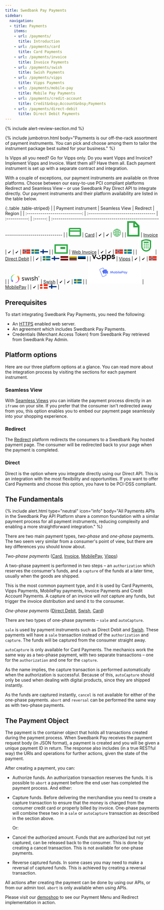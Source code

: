 ```yaml
---
title: Swedbank Pay Payments
sidebar:
  navigation:
  - title: Payments
    items:
    - url: /payments/
      title: Introduction
    - url: /payments/card
      title: Card Payments
    - url: /payments/invoice
      title: Invoice Payments
    - url: /payments/swish
      title: Swish Payments
    - url: /payments/vipps
      title: Vipps Payments
    - url: /payments/mobile-pay
      title: Mobile Pay Payments
    - url: /payments/credit-account
      title: Credit&nbsp;Account&nbsp;Payments
    - url: /payments/direct-debit
      title: Direct Debit Payments
---
```


{% include alert-review-section.md %}

{% include jumbotron.html body="Payments is our off-the-rack assortment of
payment instruments. You can pick and choose among them to tailor the instrument
package best suited for your business." %}

Is Vipps all you need? Go for Vipps only. Do you want Vipps and Invoice?
Implement Vipps and Invoice. Want them all? Have them all. Each payment
instrument is set up with a separate contract and integration.

With a couple of exceptions, our payment instruments are available on three
platforms. Choose between our easy-to-use PCI compliant platforms Redirect
and Seamless View – or use Swedbank Pay Direct API to integrate directly. Our
payment instruments and their platform availability are listed in the table
below.

{:.table .table-striped}
|                                | Payment instrument                  | Seamless View | Redirect | Region                                                                               |
| :----------------------------: | :---------------------------------- | :-----------: | :------: | :----------------------------------------------------------------------------------- |
|     ![CardIcon][card-icon]     | [Card][card]                 |    ✔︎︎︎︎︎     |  ✔︎︎︎︎︎  | ![EarthIcon][earth-icon]                                                             |
|  ![InvoiceIcon][invoice-icon]  | [Invoice][invoice]     |    ✔︎︎︎︎︎     |  ✔︎︎︎︎︎  | ![nor][nor-flag] ![swe][swe-flag] ![fin][fin-flag]                                   |
| ![EnvelopeIcon][envelope-icon] | [Web Invoice][invoice] |    ✔︎︎︎︎︎     |  ✔︎︎︎︎︎  | ![nor][nor-flag] ![swe][swe-flag]                                                    |
|   ![KeypadIcon][keypad-icon]   | [Direct Debit][direct-debit]        |               |  ✔︎︎︎︎︎  | ![swe][swe-flag] ![fin][fin-flag] ![lat][lat-flag] ![lit][lit-flag] ![est][est-flag] |
|      ![Vipps][vipps-logo]      | [Vipps][vipps]                      |    ✔︎︎︎︎︎     |  ✔︎︎︎︎︎  | ![nor][nor-flag]                                                                     |
|      ![Swish][swish-logo]      | [Swish][swish]                      |    ✔︎︎︎︎︎     |  ✔︎︎︎︎︎  | ![swe][swe-flag]                                                                     |
|  ![MobilePay][mobilepay-logo]  | [MobilePay][mobile-pay]            |               |  ✔︎︎︎︎︎  | ![dan][dan-flag] ![fin][fin-flag]                                                                      |

## Prerequisites

To start integrating Swedbank Pay Payments, you need the following:

* An [HTTPS][https] enabled web server.
* An agreement which includes Swedbank Pay Payments.
* Credentials (Merchant Access Token) from Swedbank Pay retrieved from
  Swedbank Pay Admin.

## Platform options

Here are our three platform options at a glance. You can read more about the
integration process by visiting the sections for each payment instrument.

### Seamless View

With [Seamless Views][seamless-view] you can initiate the payment process
directly in an `iframe` on your site. If you prefer that the consumer isn't
redirected away from you, this option enables you to embed our payment page
seamlessly into your shopping experience.

### Redirect

The [Redirect][redirect] platform redirects the consumers to a Swedbank Pay
hosted payment page. The consumer will be redirected back to your page when the
payment is completed.

### Direct

Direct is the option where you integrate directly using our Direct
API. This is an integration with the most flexibility and opportunities. If you
want to offer Card Payments and choose this option, you have to be PCI-DSS
compliant.

## The Fundamentals

{% include alert.html type="neutral"
                      icon="info"
                      body="All Payments APIs in the Swedbank Pay API Platform
                      share a common foundation with a similar payment process
                      for all payment instruments, reducing complexity and
                      enabling a more straightforward integration." %}

There are two main payment types, *two-phase* and *one-phase* payments. The two
seem very similar from a consumer's point of view, but there are key differences
you should know about.

*Two-phase payments* ([Card][card], [Invoice][invoice],
[MobilePay][invoice], [Vipps][vipps])

A two-phase payment is performed in two steps – an `authorization` which
reserves the consumer's funds, and a `capture` of the funds at a later time,
usually when the goods are shipped.

This is the most common payment type, and it is used by Card Payments, Vipps
Payments, MobilePay payments, Invoice Payments and Credit Account Payments. A
capture of an invoice will *not* capture any funds, but trigger the invoice
distribution and send it to the consumer.

*One-phase payments* ([Direct Debit][direct-debit], [Swish][swish],
[Card][card])

There are two types of one-phase payments – `sale` and `autoCapture`.

`sale` is used by payment instruments such as Direct Debit and [Swish][swish].
These payments will have a `sale` transaction instead of the `authorization` and
`capture`. The funds will be captured from the consumer straight away.

`autoCapture` is only available for Card Payments. The mechanics work the same
way as a two-phase payment, with two separate transactions – one for the
`authorization` and one for the `capture`.

As the name implies, the capture transaction is performed automatically when the
authorization is successful. Because of this, `autoCapture` should only be used
when dealing with digital products, since they are shipped instantly.

As the funds are captured instantly, `cancel` is not available for either of the
one-phase payments. `abort` and `reversal` can be performed the same way as with
two-phase payments.

## The Payment Object

The payment is the container object that holds all transactions
created during the payment process. When Swedbank Pay receives the payment
request body (in JSON format), a payment is created and you will be given a
unique payment ID in return. The response also includes (in a true RESTful way)
the URIs and operations for further actions, given the state of the payment.

After creating a payment, you can:

* Authorize funds. An authorization transaction reserves the funds. It is
  possible to `abort` a payment before the end user has completed the payment
  process. And either:
* Capture funds. Before delivering the merchandise you need to create a capture
  transaction to ensure that the money is charged from the consumer credit card
  or properly billed by invoice. One-phase payments will combine these two in a
  `sale` or `autoCapture` transaction as described in the section above.

  Or:
* Cancel the authorized amount. Funds that are authorized but not yet captured,
  can be released back to the consumer. This is done by creating a cancel
  transaction. This is not available for one-phase payments.
* Reverse captured funds. In some cases you may need to make a reversal of
  captured funds. This is achieved by creating a reversal transaction.

 All actions after creating the payment can be done by using our APIs, or from
 our admin tool. `abort` is only available when using APIs.

Please visit our [demoshop][demoshop] to see our Payment Menu and Redirect
implementation in action.

[demoshop]: https://ecom.externalintegration.payex.com/pspdemoshop
[card-icon]: /assets/img/card-icon.png
[https]: /#connection-and-protocol
[invoice-icon]: /assets/img/invoice-icon.png
[envelope-icon]: /assets/img/envelope-icon.png
[keypad-icon]: /assets/img/keypad-icon.png
[vipps-logo]: /assets/img/vipps-icon.png
[swish-logo]: /assets/img/swish-icon.png
[mobilepay-logo]: /assets/img/mobilepay-icon.png
[earth-icon]: /assets/img/globe-icon.png
[nor-flag]: /assets/img/no.png
[swe-flag]: /assets/img/se.png
[fin-flag]: /assets/img/fi.png
[lat-flag]: /assets/img/latvia-flag.png
[lit-flag]: /assets/img/lithuania-flag.png
[est-flag]: /assets/img/estonia-flag.png
[dan-flag]: /assets/img/danish-flag.png
[card]: /payments/card
[invoice]: /payments/invoice
[direct-debit]: /payments/direct-debit
[vipps]: /payments/vipps
[swish]: /payments/swish
[mobile-pay]: /payments/mobile-pay
[seamless-view]: /payments/card/seamless-view
[redirect]: /payments/card/redirect
